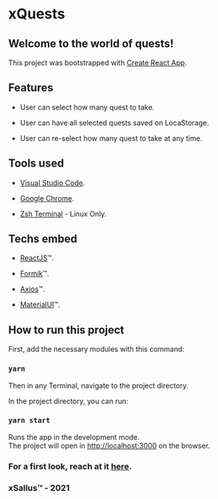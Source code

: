 # xQuests
## Welcome to the world of quests!

This project was bootstrapped with [Create React App](https://github.com/facebook/create-react-app).

## Features

* User can select how many quest to take.

* User can have all selected quests saved on LocaStorage.

* User can re-select how many quest to take at any time.

## Tools used

* [Visual Studio Code](https://code.visualstudio.com).

* [Google Chrome](https://www.google.com/chrome/).

* [Zsh Terminal](https://ohmyz.sh) - Linux Only.

## Techs embed

* [ReactJS](https://reactjs.org)&trade;.

* [Formik](https://formik.org)&trade;.

* [Axios](https://github.com/axios/axios)&trade;.

* [MaterialUI](https://material-ui.com)&trade;.

## How to run this project

First, add the necessary modules with this command:

### `yarn`

Then in any Terminal, navigate to the project directory.

In the project directory, you can run:

### `yarn start`

Runs the app in the development mode.\
The project will open in [http://localhost:3000](http://localhost:3000) on the browser.

### For a first look, reach at it [here]().

### xSallus&trade; - 2021
